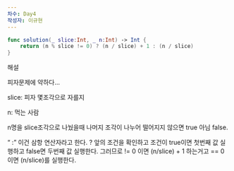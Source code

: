 ```yaml
---
차수: Day4
작성자: 이규현
---
```

```Swift
func solution(_ slice:Int, _ n:Int) -> Int {
    return (n % slice != 0) ? (n / slice) + 1 : (n / slice)
}
```

  

  

해설

피자문제에 약하다…

slice: 피자 몇조각으로 자를지

n: 먹는 사람

n명을 slice조각으로 나눴을때 나머지 조각이 나누어 떨어지지 않으면 true 아님 false.

“ :” 이건 삼항 연산자라고 한다. ? 앞의 조건을 확인하고 조건이 true이면 첫번째 값 실행하고 false면 두번째 값 실행한다. 그러므로 != 0 이면 (n/slice) + 1 하는거고 == 0 이면 (n/slice)를 실행한다.